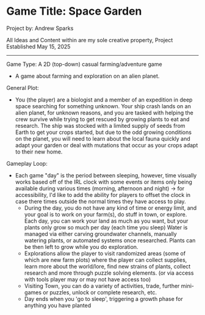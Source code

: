 # Game Title: Space Garden

Project by: Andrew Sparks

All Ideas and Content within are my sole creative property, Project Established May 15, 2025

---

Game Type: A 2D (top-down) casual farming/adventure game

- A game about farming and exploration on an alien planet.

General Plot: 

- You (the player) are a biologist and a member of an expedition in deep space searching for something unknown. Your ship crash lands on an alien planet, for unknown reasons, and you are tasked with helping the crew survive while trying to get rescued by growing plants to eat and research. The ship was stocked with a limited supply of seeds from Earth to get your crops started, but due to the odd growing conditions on the planet, you will need to learn about the local fauna quickly and adapt your garden or deal with mutations that occur as your crops adapt to their new home.

Gameplay Loop: 

- Each game "day" is the period between sleeping, however, time visually works based off of the IRL clock with some events or items only being available during various times (morning, afternoon and night) -> for accessibility, I'd like to add the ability for players to offset the clock in case there times outside the normal times they have access to play.
    - During the day, you do not have any kind of time or energy limit, and your goal is to work on your farm(s), do stuff in town, or explore. Each day, you can work your land as much as you want, but your plants only grow so much per day (each time you sleep) Water is managed via either carving groundwater channels, manually watering plants, or automated systems once researched. Plants can be then left to grow while you do exploration.
    - Explorations allow the player to visit randomized areas (some of which are new farm plots) where the player can collect supplies, learn more about the world/lore, find new strains of plants, collect research and more through puzzle solving elements. (or via access with tools player may or may not have access too)
    - Visiting Town, you can do a variety of activities, trade, further mini-games or puzzles, unlock or complete research, etc.
    - Day ends when you 'go to sleep', triggering a growth phase for anything you have planted
